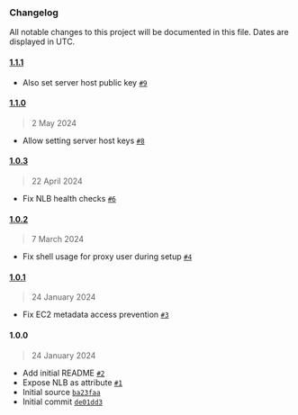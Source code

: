 ### Changelog

All notable changes to this project will be documented in this file. Dates are displayed in UTC.

#### [1.1.1](https://github.com/isotoma/ec2-bastion-cdk/compare/1.1.0...1.1.1)

- Also set server host public key [`#9`](https://github.com/isotoma/ec2-bastion-cdk/pull/9)

#### [1.1.0](https://github.com/isotoma/ec2-bastion-cdk/compare/1.0.3...1.1.0)

> 2 May 2024

- Allow setting server host keys [`#8`](https://github.com/isotoma/ec2-bastion-cdk/pull/8)

#### [1.0.3](https://github.com/isotoma/ec2-bastion-cdk/compare/1.0.2...1.0.3)

> 22 April 2024

- Fix NLB health checks [`#6`](https://github.com/isotoma/ec2-bastion-cdk/pull/6)

#### [1.0.2](https://github.com/isotoma/ec2-bastion-cdk/compare/1.0.1...1.0.2)

> 7 March 2024

- Fix shell usage for proxy user during setup [`#4`](https://github.com/isotoma/ec2-bastion-cdk/pull/4)

#### [1.0.1](https://github.com/isotoma/ec2-bastion-cdk/compare/1.0.0...1.0.1)

> 24 January 2024

- Fix EC2 metadata access prevention [`#3`](https://github.com/isotoma/ec2-bastion-cdk/pull/3)

#### 1.0.0

> 24 January 2024

- Add initial README [`#2`](https://github.com/isotoma/ec2-bastion-cdk/pull/2)
- Expose NLB as attribute [`#1`](https://github.com/isotoma/ec2-bastion-cdk/pull/1)
- Initial source [`ba23faa`](https://github.com/isotoma/ec2-bastion-cdk/commit/ba23faa645675a61015f44d0e996c8d90c5a8a27)
- Initial commit [`de01dd3`](https://github.com/isotoma/ec2-bastion-cdk/commit/de01dd30308441b100867e2f6465addd42e4798e)
